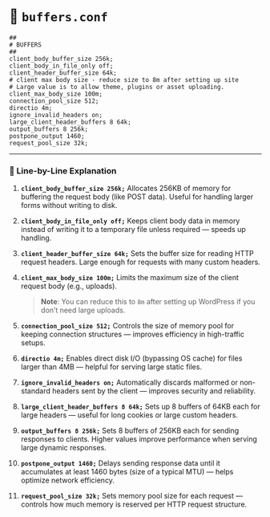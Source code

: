 # 📄 `buffers.conf`

```nginx
##
# BUFFERS
## 
client_body_buffer_size 256k;
client_body_in_file_only off;
client_header_buffer_size 64k;
# client max body size - reduce size to 8m after setting up site
# Large value is to allow theme, plugins or asset uploading.
client_max_body_size 100m;
connection_pool_size 512;
directio 4m;
ignore_invalid_headers on;
large_client_header_buffers 8 64k;
output_buffers 8 256k;
postpone_output 1460;
request_pool_size 32k;
```

---

### 🧩 Line-by-Line Explanation

1. **`client_body_buffer_size 256k;`**
   Allocates 256KB of memory for buffering the request body (like POST data). Useful for handling larger forms without writing to disk.

2. **`client_body_in_file_only off;`**
   Keeps client body data in memory instead of writing it to a temporary file unless required — speeds up handling.

3. **`client_header_buffer_size 64k;`**
   Sets the buffer size for reading HTTP request headers. Large enough for requests with many custom headers.

4. **`client_max_body_size 100m;`**
   Limits the maximum size of the client request body (e.g., uploads).

   > **Note**: You can reduce this to `8m` after setting up WordPress if you don’t need large uploads.

5. **`connection_pool_size 512;`**
   Controls the size of memory pool for keeping connection structures — improves efficiency in high-traffic setups.

6. **`directio 4m;`**
   Enables direct disk I/O (bypassing OS cache) for files larger than 4MB — helpful for serving large static files.

7. **`ignore_invalid_headers on;`**
   Automatically discards malformed or non-standard headers sent by the client — improves security and reliability.

8. **`large_client_header_buffers 8 64k;`**
   Sets up 8 buffers of 64KB each for large headers — useful for long cookies or large custom headers.

9. **`output_buffers 8 256k;`**
   Sets 8 buffers of 256KB each for sending responses to clients. Higher values improve performance when serving large dynamic responses.

10. **`postpone_output 1460;`**
    Delays sending response data until it accumulates at least 1460 bytes (size of a typical MTU) — helps optimize network efficiency.

11. **`request_pool_size 32k;`**
    Sets memory pool size for each request — controls how much memory is reserved per HTTP request structure.
